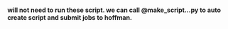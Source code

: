 
#### will not need to run these script. we can call @make_script...py to auto create script and submit jobs to hoffman. 
